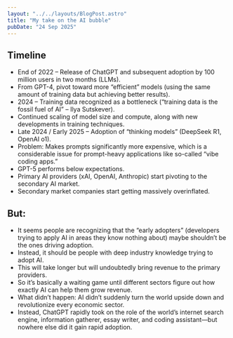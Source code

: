 ```yaml
---
layout: "../../layouts/BlogPost.astro"
title: "My take on the AI bubble"
pubDate: "24 Sep 2025"
---
```


## Timeline

- End of 2022 – Release of ChatGPT and subsequent adoption by 100 million users in two months (LLMs).
- From GPT-4, pivot toward more “efficient” models (using the same amount of training data but achieving better results).
- 2024 – Training data recognized as a bottleneck (“training data is the fossil fuel of AI” – Ilya Sutskever).
- Continued scaling of model size and compute, along with new developments in training techniques.
- Late 2024 / Early 2025 – Adoption of “thinking models” (DeepSeek R1, OpenAI o1).
- Problem: Makes prompts significantly more expensive, which is a considerable issue for prompt-heavy applications like so-called “vibe coding apps.”
- GPT-5 performs below expectations.
- Primary AI providers (xAI, OpenAI, Anthropic) start pivoting to the secondary AI market.
- Secondary market companies start getting massively overinflated.

## But:

- It seems people are recognizing that the “early adopters” (developers trying to apply AI in areas they know nothing about) maybe shouldn’t be the ones driving adoption.
- Instead, it should be people with deep industry knowledge trying to adopt AI.
- This will take longer but will undoubtedly bring revenue to the primary providers.
- So it’s basically a waiting game until different sectors figure out how exactly AI can help them grow revenue.
- What didn’t happen: AI didn’t suddenly turn the world upside down and revolutionize every economic sector.
- Instead, ChatGPT rapidly took on the role of the world’s internet search engine, information gatherer, essay writer, and coding assistant—but nowhere else did it gain rapid adoption.
